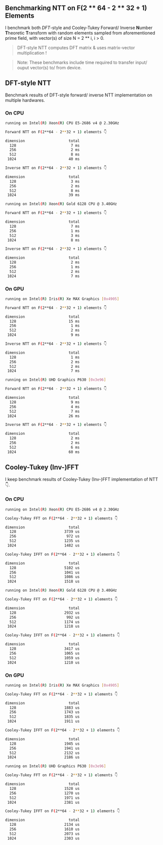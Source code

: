 ## Benchmarking NTT on F(2 ** 64 - 2 ** 32 + 1) Elements

I benchmark both *DFT*-style and Cooley-Tukey Forward/ Inverse **N**umber **T**heoretic **T**ransform with random elements sampled from aforementioned prime field, with vector(s) of size N = 2 ** i, i > 0.

> DFT-style NTT computes DFT matrix & uses matrix-vector multiplication !

> Note: These benchmarks include time required to transfer input/ ouput vector(s) to/ from device.

## DFT-style NTT

Benchmark results of DFT-style forward/ inverse NTT implementation on multiple hardwares.

### On CPU

```bash
running on Intel(R) Xeon(R) CPU E5-2686 v4 @ 2.30GHz

Forward NTT on F(2**64 - 2**32 + 1) elements 👇

dimension                    total
  128                         7 ms
  256                         2 ms
  512                         8 ms
 1024                        40 ms

Inverse NTT on F(2**64 - 2**32 + 1) elements 👇

dimension                    total
  128                         3 ms
  256                         2 ms
  512                         8 ms
 1024                        39 ms
```

```bash
running on Intel(R) Xeon(R) Gold 6128 CPU @ 3.40GHz

Forward NTT on F(2**64 - 2**32 + 1) elements 👇

dimension                    total
  128                         7 ms
  256                         1 ms
  512                         3 ms
 1024                         8 ms

Inverse NTT on F(2**64 - 2**32 + 1) elements 👇

dimension                    total
  128                         2 ms
  256                         1 ms
  512                         2 ms
 1024                         7 ms
```

### On GPU

```bash
running on Intel(R) Iris(R) Xe MAX Graphics [0x4905]

Forward NTT on F(2**64 - 2**32 + 1) elements 👇

dimension                    total
  128                        15 ms
  256                         1 ms
  512                         2 ms
 1024                         9 ms

Inverse NTT on F(2**64 - 2**32 + 1) elements 👇

dimension                    total
  128                         1 ms
  256                         2 ms
  512                         2 ms
 1024                         7 ms
```

```bash
running on Intel(R) UHD Graphics P630 [0x3e96]

Forward NTT on F(2**64 - 2**32 + 1) elements 👇

dimension                    total
  128                         9 ms
  256                         4 ms
  512                         7 ms
 1024                        26 ms

Inverse NTT on F(2**64 - 2**32 + 1) elements 👇

dimension                    total
  128                         2 ms
  256                         2 ms
  512                         6 ms
 1024                        60 ms
```

## Cooley-Tukey (Inv-)FFT

I keep benchmark results of Cooley-Tukey (Inv-)FFT implementation of NTT 👇.

### On CPU

```bash
running on Intel(R) Xeon(R) CPU E5-2686 v4 @ 2.30GHz

Cooley-Tukey FFT on F(2**64 - 2**32 + 1) elements 👇

dimension                    total
  128                      3739 us
  256                       972 us
  512                      1235 us
 1024                      1482 us

Cooley-Tukey IFFT on F(2**64 - 2**32 + 1) elements 👇

dimension                    total
  128                      5102 us
  256                      1041 us
  512                      1086 us
 1024                      1518 us
```

```bash
running on Intel(R) Xeon(R) Gold 6128 CPU @ 3.40GHz

Cooley-Tukey FFT on F(2**64 - 2**32 + 1) elements 👇

dimension                    total
  128                      2932 us
  256                       992 us
  512                      1174 us
 1024                      1218 us

Cooley-Tukey IFFT on F(2**64 - 2**32 + 1) elements 👇

dimension                    total
  128                      3417 us
  256                      1065 us
  512                      1059 us
 1024                      1210 us
```

### On GPU

```bash
running on Intel(R) Iris(R) Xe MAX Graphics [0x4905]

Cooley-Tukey FFT on F(2**64 - 2**32 + 1) elements 👇

dimension                    total
  128                      1883 us
  256                      1743 us
  512                      1835 us
 1024                      1911 us

Cooley-Tukey IFFT on F(2**64 - 2**32 + 1) elements 👇

dimension                    total
  128                      1945 us
  256                      1941 us
  512                      2132 us
 1024                      2186 us
```

```bash
running on Intel(R) UHD Graphics P630 [0x3e96]

Cooley-Tukey FFT on F(2**64 - 2**32 + 1) elements 👇

dimension                    total
  128                      1528 us
  256                      1270 us
  512                      1971 us
 1024                      2381 us

Cooley-Tukey IFFT on F(2**64 - 2**32 + 1) elements 👇

dimension                    total
  128                      2134 us
  256                      1610 us
  512                      2073 us
 1024                      2303 us
```
